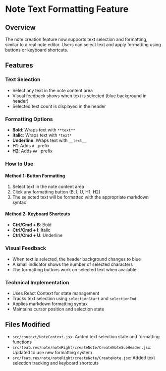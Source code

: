 # Note Text Formatting Feature

## Overview

The note creation feature now supports text selection and formatting, similar to a real note editor. Users can select text and apply formatting using buttons or keyboard shortcuts.

## Features

### Text Selection

- Select any text in the note content area
- Visual feedback shows when text is selected (blue background in header)
- Selected text count is displayed in the header

### Formatting Options

- **Bold**: Wraps text with `**text**`
- **Italic**: Wraps text with `*text*`
- **Underline**: Wraps text with `__text__`
- **H1**: Adds `# ` prefix
- **H2**: Adds `## ` prefix

### How to Use

#### Method 1: Button Formatting

1. Select text in the note content area
2. Click any formatting button (B, I, U, H1, H2)
3. The selected text will be formatted with the appropriate markdown syntax

#### Method 2: Keyboard Shortcuts

- **Ctrl/Cmd + B**: Bold
- **Ctrl/Cmd + I**: Italic
- **Ctrl/Cmd + U**: Underline

### Visual Feedback

- When text is selected, the header background changes to blue
- A small indicator shows the number of selected characters
- The formatting buttons work on selected text when available

### Technical Implementation

- Uses React Context for state management
- Tracks text selection using `selectionStart` and `selectionEnd`
- Applies markdown formatting syntax
- Maintains cursor position and selection state

## Files Modified

- `src/context/NoteContext.jsx`: Added text selection state and formatting functions
- `src/features/note/noteRight/createNote/CreateNoteSubHeader.jsx`: Updated to use new formatting system
- `src/features/note/noteRight/createNote/CreateNote.jsx`: Added text selection tracking and keyboard shortcuts
